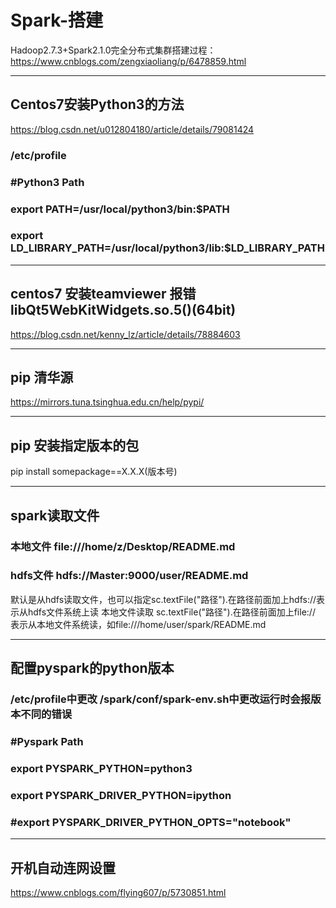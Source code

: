 # Spark-搭建
Hadoop2.7.3+Spark2.1.0完全分布式集群搭建过程：https://www.cnblogs.com/zengxiaoliang/p/6478859.html
***
## Centos7安装Python3的方法
https://blog.csdn.net/u012804180/article/details/79081424
### /etc/profile
### #Python3 Path
### export PATH=/usr/local/python3/bin:$PATH
### export LD_LIBRARY_PATH=/usr/local/python3/lib:$LD_LIBRARY_PATH

***

## centos7 安装teamviewer 报错libQt5WebKitWidgets.so.5()(64bit)
https://blog.csdn.net/kenny_lz/article/details/78884603

***

## pip 清华源
https://mirrors.tuna.tsinghua.edu.cn/help/pypi/

***

## pip 安装指定版本的包 

pip install somepackage==X.X.X(版本号)
***

## spark读取文件
### 本地文件 file:///home/z/Desktop/README.md
### hdfs文件 hdfs://Master:9000/user/README.md
默认是从hdfs读取文件，也可以指定sc.textFile("路径").在路径前面加上hdfs://表示从hdfs文件系统上读
本地文件读取 sc.textFile("路径").在路径前面加上file:// 表示从本地文件系统读，如file:///home/user/spark/README.md
***

## 配置pyspark的python版本
### /etc/profile中更改 /spark/conf/spark-env.sh中更改运行时会报版本不同的错误
### #Pyspark Path
### export PYSPARK_PYTHON=python3
### export PYSPARK_DRIVER_PYTHON=ipython
### #export PYSPARK_DRIVER_PYTHON_OPTS="notebook"

***
## 开机自动连网设置
https://www.cnblogs.com/flying607/p/5730851.html
